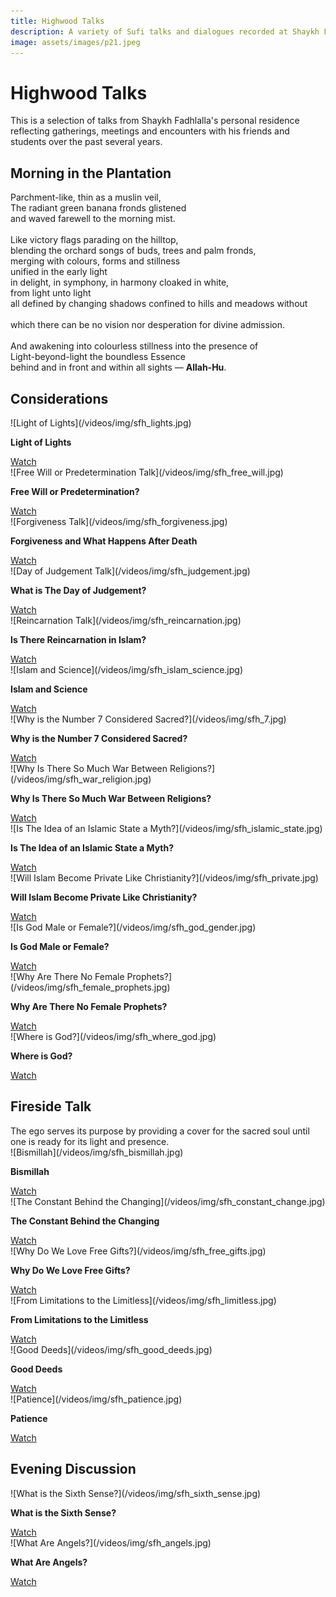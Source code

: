 ```yaml
---
title: Highwood Talks
description: A variety of Sufi talks and dialogues recorded at Shaykh Fadhlalla's home in Mpumalanga, South Africa
image: assets/images/p21.jpeg
---
```


# Highwood Talks

This is a selection of talks from Shaykh Fadhlalla's personal residence reflecting gatherings, meetings and encounters with his friends and students over the past several years.

## Morning in the Plantation

<div class="aphorism-text">

Parchment-like, thin as a muslin veil,  <br/>
The radiant green banana fronds glistened  <br/>
and waved farewell to the morning mist.  <br/>
<br/>
Like victory flags parading on the hilltop, <br/> 
blending the orchard songs of buds, trees and palm fronds, <br/> 
merging with colours, forms and stillness  <br/>
unified in the early light  <br/>
in delight, in symphony, in harmony cloaked in white,  <br/>
from light unto light  <br/>
all defined by changing shadows confined to hills and meadows without <br/>  
which there can be no vision nor desperation for divine admission.  <br/>
  <br/>
And awakening into colourless stillness into the presence of  <br/>
Light-beyond-light the boundless Essence  <br/>
behind and in front and within all sights — <strong>Allah-Hu</strong>.

</div>

## Considerations

<div markdown="1" class="card video sidebar center gemoji center-content">

<div markdown="2" class="video-image">
![Light of Lights](/videos/img/sfh_lights.jpg)
</div>

**Light of Lights**

<div markdown="3" class="video-link">
<a target="_blank" href="https://www.youtube.com/watch?v=kfN_DObkSM4&list=PLzFr0xRIkb3gVfjRtai2-XBlvWVprgHqP&index=40">Watch</a>
</div>

</div>

<div markdown="1" class="card video sidebar center gemoji center-content">

<div markdown="2" class="video-image">
![Free Will or Predetermination Talk](/videos/img/sfh_free_will.jpg)
</div>

**Free Will or Predetermination?**

<div markdown="3" class="video-link">
<a target="_blank" href="https://www.youtube.com/watch?v=yvbzO4dDgD0&list=PLzFr0xRIkb3gVfjRtai2-XBlvWVprgHqP&index=39">Watch</a>
</div>

</div>

<div markdown="1" class="card video sidebar center gemoji center-content">

<div markdown="2" class="video-image">
![Forgiveness Talk](/videos/img/sfh_forgiveness.jpg)
</div>

**Forgiveness and What Happens After Death**

<div markdown="3" class="video-link">
<a target="_blank" href="https://www.youtube.com/watch?v=ckcXZs7mejE">Watch</a>
</div>

</div>

<div markdown="1" class="card video sidebar center gemoji center-content">

<div markdown="2" class="video-image">
![Day of Judgement Talk](/videos/img/sfh_judgement.jpg)
</div>

**What is The Day of Judgement?**

<div markdown="3" class="video-link">
<a target="_blank" href="https://www.youtube.com/watch?v=LyGrhZOjSXE&list=PLzFr0xRIkb3gVfjRtai2-XBlvWVprgHqP&index=38">Watch</a>
</div>

</div>

<div markdown="1" class="card video sidebar center gemoji center-content">

<div markdown="2" class="video-image">
![Reincarnation Talk](/videos/img/sfh_reincarnation.jpg)
</div>

**Is There Reincarnation in Islam?**

<div markdown="3" class="video-link">
<a target="_blank" href="https://www.youtube.com/watch?v=xQA91yHPDpM&list=PLzFr0xRIkb3gVfjRtai2-XBlvWVprgHqP&index=37">Watch</a>
</div>

</div>

<div markdown="1" class="card video sidebar center gemoji center-content">

<div markdown="2" class="video-image">
![Islam and Science](/videos/img/sfh_islam_science.jpg)
</div>

**Islam and Science**

<div markdown="3" class="video-link">
<a target="_blank" href="https://www.youtube.com/watch?v=nA2wKknIjQQ&list=PLzFr0xRIkb3gVfjRtai2-XBlvWVprgHqP&index=36">Watch</a>
</div>

</div>

<div markdown="1" class="card video sidebar center gemoji center-content">

<div markdown="2" class="video-image">
![Why is the Number 7 Considered Sacred?](/videos/img/sfh_7.jpg)
</div>

**Why is the Number 7 Considered Sacred?**

<div markdown="3" class="video-link">
<a target="_blank" href="https://www.youtube.com/watch?v=VSr2IUp-2w8&list=PLzFr0xRIkb3gVfjRtai2-XBlvWVprgHqP&index=35">Watch</a>
</div>

</div>

<div markdown="1" class="card video sidebar center gemoji center-content">

<div markdown="2" class="video-image">
![Why Is There So Much War Between Religions?](/videos/img/sfh_war_religion.jpg)
</div>

**Why Is There So Much War Between Religions?**

<div markdown="3" class="video-link">
<a target="_blank" href="https://www.youtube.com/watch?v=F81bv5vTEZs&list=PLzFr0xRIkb3gVfjRtai2-XBlvWVprgHqP&index=34">Watch</a>
</div>

</div>

<div markdown="1" class="card video sidebar center gemoji center-content">

<div markdown="2" class="video-image">
![Is The Idea of an Islamic State a Myth?](/videos/img/sfh_islamic_state.jpg)
</div>

**Is The Idea of an Islamic State a Myth?**

<div markdown="3" class="video-link">
<a target="_blank" href="https://www.youtube.com/watch?v=_XbfRNlmT5E&list=PLzFr0xRIkb3gVfjRtai2-XBlvWVprgHqP&index=33">Watch</a>
</div>

</div>

<div markdown="1" class="card video sidebar center gemoji center-content">

<div markdown="2" class="video-image">
![Will Islam Become Private Like Christianity?](/videos/img/sfh_private.jpg)
</div>

**Will Islam Become Private Like Christianity?**

<div markdown="3" class="video-link">
<a target="_blank" href="https://www.youtube.com/watch?v=MFQk2srM9LU&list=PLzFr0xRIkb3gVfjRtai2-XBlvWVprgHqP&index=32">Watch</a>
</div>

</div>

<div markdown="1" class="card video sidebar center gemoji center-content">

<div markdown="2" class="video-image">
![Is God Male or Female?](/videos/img/sfh_god_gender.jpg)
</div>

**Is God Male or Female?**

<div markdown="3" class="video-link">
<a target="_blank" href="https://www.youtube.com/watch?v=gHBhA6kqRCQ&list=PLzFr0xRIkb3gVfjRtai2-XBlvWVprgHqP&index=31">Watch</a>
</div>

</div>

<div markdown="1" class="card video sidebar center gemoji center-content">

<div markdown="2" class="video-image">
![Why Are There No Female Prophets?](/videos/img/sfh_female_prophets.jpg)
</div>

**Why Are There No Female Prophets?**

<div markdown="3" class="video-link">
<a target="_blank" href="https://www.youtube.com/watch?v=gveAbNn7x2U&list=PLzFr0xRIkb3gVfjRtai2-XBlvWVprgHqP&index=30">Watch</a>
</div>

</div>

<div markdown="1" class="card video sidebar center gemoji center-content">

<div markdown="2" class="video-image">
![Where is God?](/videos/img/sfh_where_god.jpg)
</div>

**Where is God?**

<div markdown="3" class="video-link">
<a target="_blank" href="https://www.youtube.com/watch?v=flT29MVm1VY&list=PLzFr0xRIkb3gVfjRtai2-XBlvWVprgHqP&index=29">Watch</a>
</div>

</div>

<div markdown="1" class="clear"></div>

## Fireside Talk

<div class="callout">
The ego serves its purpose by providing a cover for the sacred soul until one is ready for its light and presence.
</div>

<div markdown="1" class="card video sidebar center gemoji center-content">

<div markdown="2" class="video-image">
![Bismillah](/videos/img/sfh_bismillah.jpg)
</div>

**Bismillah**

<div markdown="3" class="video-link">
<a target="_blank" href="https://www.youtube.com/watch?v=7IVw4bnF0K0&list=PLzFr0xRIkb3gVfjRtai2-XBlvWVprgHqP&index=28">Watch</a>
</div>

</div>

<div markdown="1" class="card video sidebar center gemoji center-content">

<div markdown="2" class="video-image">
![The Constant Behind the Changing](/videos/img/sfh_constant_change.jpg)
</div>

**The Constant Behind the Changing**

<div markdown="3" class="video-link">
<a target="_blank" href="https://www.youtube.com/watch?v=BYTdRdd-MoI&list=PLzFr0xRIkb3gVfjRtai2-XBlvWVprgHqP&index=27">Watch</a>
</div>

</div>

<div markdown="1" class="card video sidebar center gemoji center-content">

<div markdown="2" class="video-image">
![Why Do We Love Free Gifts?](/videos/img/sfh_free_gifts.jpg)
</div>

**Why Do We Love Free Gifts?**

<div markdown="3" class="video-link">
<a target="_blank" href="https://www.youtube.com/watch?v=WOWsnq0sbxM&list=PLzFr0xRIkb3gVfjRtai2-XBlvWVprgHqP&index=26">Watch</a>
</div>

</div>

<div markdown="1" class="card video sidebar center gemoji center-content">

<div markdown="2" class="video-image">
![From Limitations to the Limitless](/videos/img/sfh_limitless.jpg)
</div>

**From Limitations to the Limitless**

<div markdown="3" class="video-link">
<a target="_blank" href="https://www.youtube.com/watch?v=ZJoNO75NKX8&list=PLzFr0xRIkb3gVfjRtai2-XBlvWVprgHqP&index=25">Watch</a>
</div>

</div>

<div markdown="1" class="card video sidebar center gemoji center-content">

<div markdown="2" class="video-image">
![Good Deeds](/videos/img/sfh_good_deeds.jpg)
</div>

**Good Deeds**

<div markdown="3" class="video-link">
<a target="_blank" href="https://www.youtube.com/watch?v=bgQrxkJjpXc&list=PLzFr0xRIkb3gVfjRtai2-XBlvWVprgHqP&index=24">Watch</a>
</div>

</div>

<div markdown="1" class="card video sidebar center gemoji center-content">

<div markdown="2" class="video-image">
![Patience](/videos/img/sfh_patience.jpg)
</div>

**Patience**

<div markdown="3" class="video-link">
<a target="_blank" href="https://www.youtube.com/watch?v=XbGToVGF4hg&list=PLzFr0xRIkb3gVfjRtai2-XBlvWVprgHqP&index=23">Watch</a>
</div>

</div>

<div markdown="1" class="clear"></div>

## Evening Discussion

<div markdown="1" class="card video sidebar center gemoji center-content">

<div markdown="2" class="video-image">
![What is the Sixth Sense?](/videos/img/sfh_sixth_sense.jpg)
</div>

**What is the Sixth Sense?**

<div markdown="3" class="video-link">
<a target="_blank" href="https://www.youtube.com/watch?v=v7A_1rjtP6g">Watch</a>
</div>

</div>

<div markdown="1" class="card video sidebar center gemoji center-content">

<div markdown="2" class="video-image">
![What Are Angels?](/videos/img/sfh_angels.jpg)
</div>

**What Are Angels?**

<div markdown="3" class="video-link">
<a target="_blank" href="https://www.youtube.com/watch?v=fnQNLDd4ejE">Watch</a>
</div>

</div>

<div markdown="1" class="clear"></div>